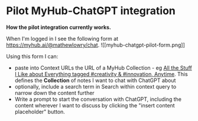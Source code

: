 # Pilot MyHub-ChatGPT integration
**How the pilot integration currently works.**

When I'm logged in I see the following form at https://myhub.ai/@mathewlowry/chat.
![[myhub-chatgpt-pilot-form.png]]

Using this form I can:
- paste into Context URLs the URL of a MyHub Collection - eg [All the Stuff I Like about Everything tagged #creativity & #innovation, Anytime](https://myhub.ai/@mathewlowry/?tags=creativity&types=like&timeframe=anytime&quality=all&tags=innovation). This defines the **Collection** of notes I want to chat with ChatGPT about
- optionally, include a search term in Search within context query to narrow down the content further
- Write a prompt to start the conversation with ChatGPT, including the content wherever I want to discuss by clicking the "insert content placeholder" button.

